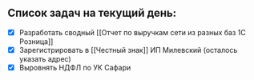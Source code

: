 ## Список задач на текущий день:
- [x] Разработать сводный [[Отчет по выручкам сети из разных баз 1С Розница]]
- [x] Зарегистрировать в [[Честный знак]] ИП Милевский (осталось указать адрес)
- [x] Выровнять НДФЛ по УК Сафари
